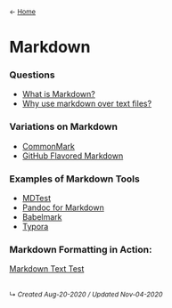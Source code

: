 <small>← [Home](../page-1.md)</small>

# Markdown

### Questions
- [What is Markdown?](what-is-markdown)
- [Why use markdown over text files?](markdown-over-text-files)

### Variations on Markdown

- [CommonMark](commonmark-markdown)
- [GitHub Flavored Markdown](github-flavored-markdown)

### Examples of Markdown Tools

- [MDTest](program-mdtest)
- [Pandoc for Markdown](program-pandoc)
- [Babelmark](program-babelmark-for-markdown)
- [Typora](program-typora)

### Markdown Formatting in Action: 
[Markdown Text Test](markdown-test-text.md)



<br>
<small>↳ <i>Created Aug-20-2020 / Updated Nov-04-2020</i></small>